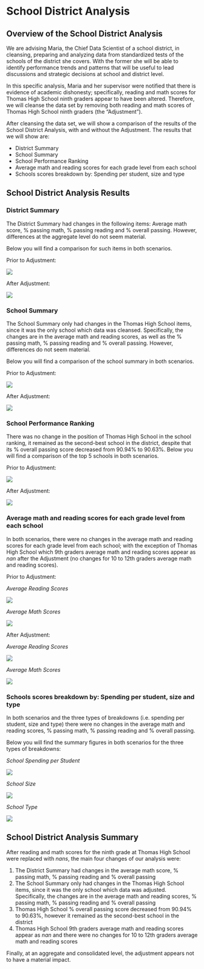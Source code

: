 # School District Analysis


## Overview of the School District Analysis
We are advising Maria, the Chief Data Scientist of a school district, in cleansing, preparing and analyzing data from standardized tests of the schools of the district she covers. With the former she will be able to identify performance trends and patterns that will be useful to lead discussions and strategic decisions at school and district level.

In this specific analysis, Maria and her supervisor were notified that there is evidence of academic dishonesty; specifically, reading and math scores for Thomas High School ninth graders appear to have been altered. Therefore, we will cleanse the data set by removing both reading and math scores of Thomas High School ninth graders (the “Adjustment”).

After cleansing the data set, we will show a comparison of the results of the School District Analysis, with and without the Adjustment. The results that we will show are:
- District Summary 
- School Summary
- School Performance Ranking
- Average math and reading scores for each grade level from each school
- Schools scores breakdown by: Spending per student, size and type


## School District Analysis Results

### District Summary

The District Summary had changes in the following items: Average math score, % passing math, % passing reading and % overall passing. However, differences at the aggregate level do not seem material.

Below you will find a comparison for such items in both scenarios.

Prior to Adjustment:

![](District_Summary_Prior.PNG)

After Adjustment:

![](District_Summary_After.PNG)

### School Summary

The School Summary only had changes in the Thomas High School items, since it was the only school which data was cleansed. Specifically, the changes are in the average math and reading scores, as well as the % passing math, % passing reading and % overall passing. However, differences do not seem material.

Below you will find a comparison of the school summary in both scenarios.

Prior to Adjustment:

![](School_Summary_Prior.png)

After Adjustment:

![](School_Summary_After.png)

### School Performance Ranking

There was no change in the position of Thomas High School in the school ranking, it remained as the second-best school in the district, despite that its % overall passing score decreased from 90.94% to 90.63%. Below you will find a comparison of the top 5 schools in both scenarios.

Prior to Adjustment:

![](Ranking_Prior.png)

After Adjustment:

![](Ranking_After.png)

### Average math and reading scores for each grade level from each school

In both scenarios, there were no changes in the average math and reading scores for each grade level from each school; with the exception of Thomas High School which 9th graders average math and reading scores appear as *nan* after the Adjustment (no changes for 10 to 12th graders average math and reading scores).

Prior to Adjustment:

*Average Reading Scores*

![](Reading_Prior.png)

*Average Math Scores*

![](Math_Prior.png)

After Adjustment:

*Average Reading Scores*

![](Reading_After.png)

*Average Math Scores*

![](Math_After.png)

### Schools scores breakdown by: Spending per student, size and type

In both scenarios and the three types of breakdowns (i.e. spending per student, size and type) there were no changes in the average math and reading scores, % passing math, % passing reading and % overall passing. 

Below you will find the summary figures in both scenarios for the three types of breakdowns:

*School Spending per Student*

![](Spending.PNG)

*School Size*

![](Size.PNG)

*School Type*

![](Type.PNG)


## School District Analysis Summary

After reading and math scores for the ninth grade at Thomas High School were replaced with *nans*, the main four changes of our analysis were:
1.	The District Summary had changes in the average math score, % passing math, % passing reading and % overall passing
2.	The School Summary only had changes in the Thomas High School items, since it was the only school which data was adjusted. Specifically, the changes are in the average math and reading scores, % passing math, % passing reading and % overall passing
3.	Thomas High School % overall passing score decreased from 90.94% to 90.63%, however it remained as the second-best school in the district
4.	Thomas High School 9th graders average math and reading scores appear as *nan* and there were no changes for 10 to 12th graders average math and reading scores

Finally, at an aggregate and consolidated level, the adjustment appears not to have a material impact.
